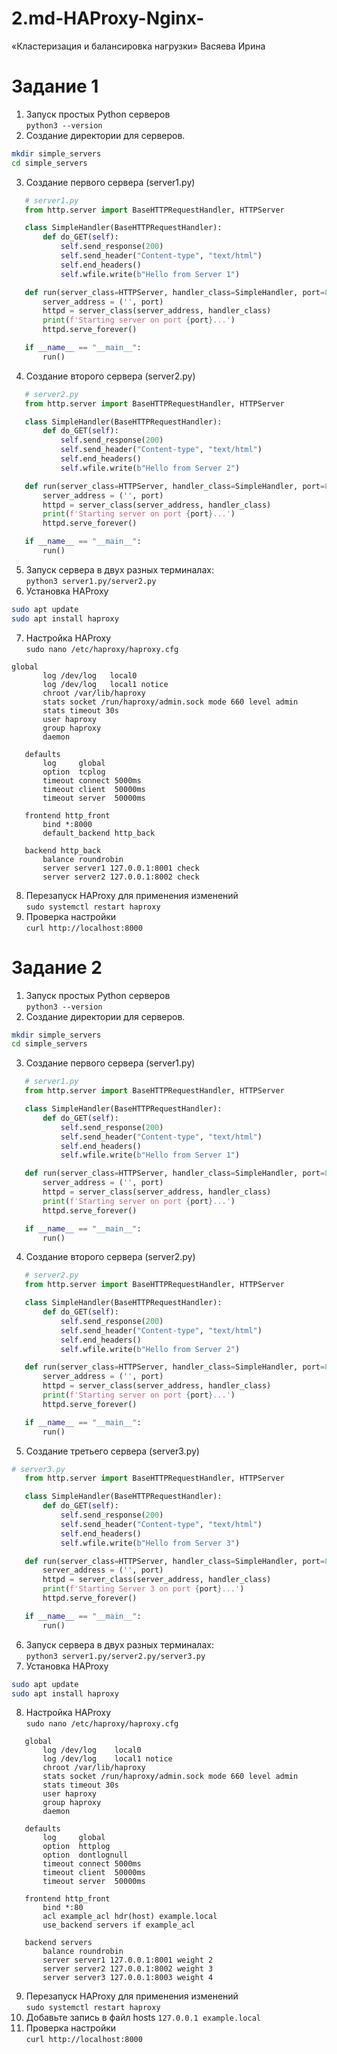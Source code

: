# 2.md-HAProxy-Nginx-  
«Кластеризация и балансировка нагрузки» Васяева Ирина  
# Задание 1  
1. Запуск простых Python серверов  
`python3 --version`  
2. Создание директории для серверов.  
```bash
mkdir simple_servers
cd simple_servers
```
3. Создание первого сервера (server1.py)  
```python
   # server1.py
   from http.server import BaseHTTPRequestHandler, HTTPServer

   class SimpleHandler(BaseHTTPRequestHandler):
       def do_GET(self):
           self.send_response(200)
           self.send_header("Content-type", "text/html")
           self.end_headers()
           self.wfile.write(b"Hello from Server 1")

   def run(server_class=HTTPServer, handler_class=SimpleHandler, port=8001):
       server_address = ('', port)
       httpd = server_class(server_address, handler_class)
       print(f'Starting server on port {port}...')
       httpd.serve_forever()

   if __name__ == "__main__":
       run()
```
4. Создание второго сервера (server2.py)  
```python
   # server2.py
   from http.server import BaseHTTPRequestHandler, HTTPServer

   class SimpleHandler(BaseHTTPRequestHandler):
       def do_GET(self):
           self.send_response(200)
           self.send_header("Content-type", "text/html")
           self.end_headers()
           self.wfile.write(b"Hello from Server 2")

   def run(server_class=HTTPServer, handler_class=SimpleHandler, port=8002):
       server_address = ('', port)
       httpd = server_class(server_address, handler_class)
       print(f'Starting server on port {port}...')
       httpd.serve_forever()

   if __name__ == "__main__":
       run()
```
5. Запуск сервера в двух разных терминалах:  
`python3 server1.py/server2.py`  
6. Установка HAProxy  
```bash
sudo apt update
sudo apt install haproxy
```
7. Настройка HAProxy  
`sudo nano /etc/haproxy/haproxy.cfg`
```plaintext
global
       log /dev/log   local0
       log /dev/log   local1 notice
       chroot /var/lib/haproxy
       stats socket /run/haproxy/admin.sock mode 660 level admin
       stats timeout 30s
       user haproxy
       group haproxy
       daemon

   defaults
       log     global
       option  tcplog
       timeout connect 5000ms
       timeout client  50000ms
       timeout server  50000ms

   frontend http_front
       bind *:8000
       default_backend http_back

   backend http_back
       balance roundrobin
       server server1 127.0.0.1:8001 check
       server server2 127.0.0.1:8002 check
```
8. Перезапуск HAProxy для применения изменений  
`sudo systemctl restart haproxy`  
9. Проверка настройки  
`curl http://localhost:8000`  
# Задание 2
1. Запуск простых Python серверов  
`python3 --version`  
2. Создание директории для серверов.  
```bash
mkdir simple_servers
cd simple_servers
```
3. Создание первого сервера (server1.py)  
```python
   # server1.py
   from http.server import BaseHTTPRequestHandler, HTTPServer

   class SimpleHandler(BaseHTTPRequestHandler):
       def do_GET(self):
           self.send_response(200)
           self.send_header("Content-type", "text/html")
           self.end_headers()
           self.wfile.write(b"Hello from Server 1")

   def run(server_class=HTTPServer, handler_class=SimpleHandler, port=8001):
       server_address = ('', port)
       httpd = server_class(server_address, handler_class)
       print(f'Starting server on port {port}...')
       httpd.serve_forever()

   if __name__ == "__main__":
       run()
```
4. Создание второго сервера (server2.py)  
```python
   # server2.py
   from http.server import BaseHTTPRequestHandler, HTTPServer

   class SimpleHandler(BaseHTTPRequestHandler):
       def do_GET(self):
           self.send_response(200)
           self.send_header("Content-type", "text/html")
           self.end_headers()
           self.wfile.write(b"Hello from Server 2")

   def run(server_class=HTTPServer, handler_class=SimpleHandler, port=8002):
       server_address = ('', port)
       httpd = server_class(server_address, handler_class)
       print(f'Starting server on port {port}...')
       httpd.serve_forever()

   if __name__ == "__main__":
       run()
```
5. Создание третьего сервера (server3.py)
```python
# server3.py
   from http.server import BaseHTTPRequestHandler, HTTPServer

   class SimpleHandler(BaseHTTPRequestHandler):
       def do_GET(self):
           self.send_response(200)
           self.send_header("Content-type", "text/html")
           self.end_headers()
           self.wfile.write(b"Hello from Server 3")

   def run(server_class=HTTPServer, handler_class=SimpleHandler, port=8003):
       server_address = ('', port)
       httpd = server_class(server_address, handler_class)
       print(f'Starting Server 3 on port {port}...')
       httpd.serve_forever()

   if __name__ == "__main__":
       run()
```
6. Запуск сервера в двух разных терминалах:  
`python3 server1.py/server2.py/server3.py`
7. Установка HAProxy  
```bash
sudo apt update
sudo apt install haproxy
```
8. Настройка HAProxy  
`sudo nano /etc/haproxy/haproxy.cfg`
```
   global
       log /dev/log    local0
       log /dev/log    local1 notice
       chroot /var/lib/haproxy
       stats socket /run/haproxy/admin.sock mode 660 level admin
       stats timeout 30s
       user haproxy
       group haproxy
       daemon

   defaults
       log     global
       option  httplog
       option  dontlognull
       timeout connect 5000ms
       timeout client  50000ms
       timeout server  50000ms

   frontend http_front
       bind *:80
       acl example_acl hdr(host) example.local
       use_backend servers if example_acl

   backend servers
       balance roundrobin
       server server1 127.0.0.1:8001 weight 2
       server server2 127.0.0.1:8002 weight 3
       server server3 127.0.0.1:8003 weight 4
```
9. Перезапуск HAProxy для применения изменений  
`sudo systemctl restart haproxy`
10. Добавьте запись в файл hosts
`127.0.0.1 example.local`
11. Проверка настройки  
`curl http://localhost:8000`  
